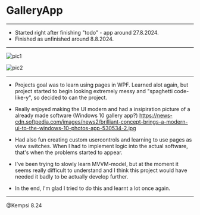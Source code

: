 # GalleryApp

___________________________________________________

- Started right after finishing "todo" - app around 27.8.2024.
- Finished as unfinished around 8.8.2024.

___________________________________________________

![pic1](https://github.com/user-attachments/assets/29de6428-bb42-425c-bed8-b4b02b657caf)

![pic2](https://github.com/user-attachments/assets/df7d2a26-6dda-4381-8789-0ebc80270d63)

___________________________________________________

- Projects goal was to learn using pages in WPF. Learned alot again, but project started
  to begin looking extremely messy and "spaghetti code-like-y", so decided to can the project.

- Really enjoyed making the UI modern and had a insipiration picture of a already made software (Windows 10 gallery app?)
  https://news-cdn.softpedia.com/images/news2/brilliant-concept-brings-a-modern-ui-to-the-windows-10-photos-app-530534-2.jpg

- Had also fun creating custom usercontrols and learning to use pages as view switches. When I had to implement
  logic into the actual software, that's when the problems started to appear.

- I've been trying to slowly learn MVVM-model, but at the moment it seems really difficult to understand
  and I think this project would have needed it badly to be actually develop further.

- In the end, I'm glad I tried to do this and learnt a lot once again.
___________________________________________________

@Kempsi 8.24
